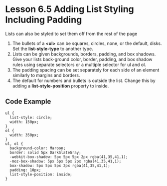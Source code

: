# Lesson 6.5 Adding List Styling Including Padding

Lists can also be styled to set them off from the rest of the page

1. The bullets of a **&lt;ul&gt;**  can be squares, circles, none, or the default, disks. Set the **list-style-type** to another type.
2. Lists can be given backgrounds, borders, padding, and box shadows. Give your lists back-ground color, border, padding, and box shadow rules using separate selectors or a multiple selector for ul and ol.
3. The padding spacing can be set separately for each side of an element similarly to margins and borders.
4. The default for numbers and bullets is outside the list. Change this by adding a **list-style-position** property to inside.

## Code Example

```text
ul {
  list-style: circle;
  width: 150px;
}
ol {
  width: 350px;
}
ul, ol {
  background-color: Maroon;
  border: solid 5px DarkSlateGray;
  -webkit-box-shadow: 5px 5px 5px 2px rgba(41,35,41,1);
  -moz-box-shadow: 5px 5px 5px 2px rgba(41,35,41,1);
  box-shadow: 5px 5px 5px 2px rgba(41,35,41,1);
  padding: 10px;
  list-style-position: inside;
}
```

